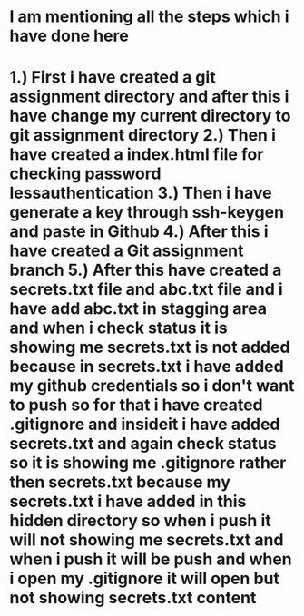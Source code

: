 <head>
  <h1>I am mentioning all the steps which i have done here<h1>
    
   <p>1.) First i have created a git assignment directory and after this i have change my current directory to git assignment directory
       2.) Then i have created a index.html file for checking password lessauthentication
       3.) Then i have generate a key through ssh-keygen and paste in Github
       4.) After this i have created a Git assignment branch
       5.) After this have created a secrets.txt file and abc.txt file and i have add abc.txt in stagging area and when i check status it is showing me secrets.txt is not added    because in secrets.txt i have added my github credentials so i don't want to push so for that i have created .gitignore and insideit i have added secrets.txt and again check status so it is showing me .gitignore rather then secrets.txt because my secrets.txt i have added in this hidden directory so when i push it will not showing me secrets.txt and when i push it will be push and when i open my .gitignore it will open but not showing secrets.txt content
    </p>
    
    
